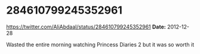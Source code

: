 # 284610799245352961
https://twitter.com/AliAbdaal/status/284610799245352961
**Date:** 2012-12-28

Wasted the entire morning watching Princess Diaries 2 but it was so worth it
